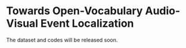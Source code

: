 # Towards Open-Vocabulary Audio-Visual Event Localization

The dataset and codes will be released soon.
